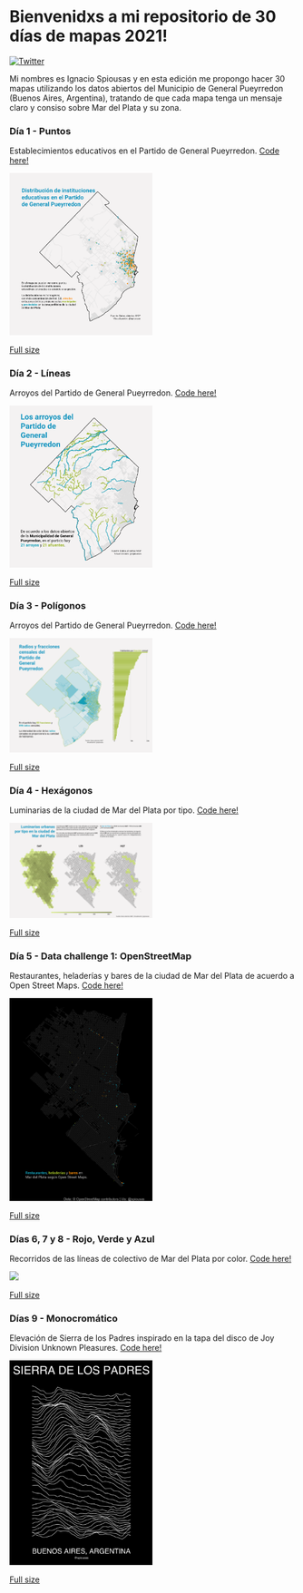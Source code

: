 
# Bienvenidxs a mi repositorio de 30 días de mapas 2021!

[![Twitter](https://img.shields.io/twitter/url/https/twitter.com/cloudposse.svg?style=social&label=Follow%20%40spiousas)](https://twitter.com/spiousas)

Mi nombres es Ignacio Spiousas y en esta edición me propongo hacer 30
mapas utilizando los datos abiertos del Municipio de General Pueyrredon
(Buenos Aires, Argentina), tratando de que cada mapa tenga un mensaje
claro y consiso sobre Mar del Plata y su zona.

### Día 1 - Puntos

Establecimientos educativos en el Partido de General Pueyrredon. [Code
here!](https://github.com/spiousas/30DayMapChallenge_2021/blob/main/Day1/Escuelas_en_MdP.R)

<img src="./Day1/Escuelas_MGP.png" width="50%" />

[Full
size](https://github.com/spiousas/30DayMapChallenge_2021/blob/main/Day1/Escuelas_MGP.png)

### Día 2 - Líneas

Arroyos del Partido de General Pueyrredon. [Code
here!](https://github.com/spiousas/30DayMapChallenge_2021/blob/main/Day2/Arroyos.R)

<img src="./Day2/Arroyos_MGP.png" width="50%" />

[Full
size](https://github.com/spiousas/30DayMapChallenge_2021/blob/main/Day2/Arroyos_MGP.png)

### Día 3 - Polígonos

Arroyos del Partido de General Pueyrredon. [Code
here!](https://github.com/spiousas/30DayMapChallenge_2021/blob/main/Day3/Radios_censales.R)

<img src="./Day3/Radios_censales_MGP.png" width="50%" />

[Full
size](https://github.com/spiousas/30DayMapChallenge_2021/blob/main/Day3/Radios_censales_MGP.png)

### Día 4 - Hexágonos

Luminarias de la ciudad de Mar del Plata por tipo. [Code
here!](https://github.com/spiousas/30DayMapChallenge_2021/blob/main/Day4/Luminarias_MdP.R)

<img src="./Day4/Luminarias_MdP.png" width="50%" />

[Full
size](https://github.com/spiousas/30DayMapChallenge_2021/blob/main/Day4/Luminarias_MdP.png)

### Día 5 - Data challenge 1: OpenStreetMap

Restaurantes, heladerías y bares de la ciudad de Mar del Plata de
acuerdo a Open Street Maps. [Code
here!](https://github.com/spiousas/30DayMapChallenge_2021/blob/main/Day5/OSM.R)

<img src="./Day5/OSM.png" width="50%" />

[Full
size](https://github.com/spiousas/30DayMapChallenge_2021/blob/main/Day5/OSM.png)

### Días 6, 7 y 8 - Rojo, Verde y Azul

Recorridos de las líneas de colectivo de Mar del Plata por color. [Code
here!](https://github.com/spiousas/30DayMapChallenge_2021/blob/main/Day6-7-8/MDP_bus.R)

<img src="./Day6-7-8/MdP_bus.png" width="50%" />

[Full
size](https://github.com/spiousas/30DayMapChallenge_2021/blob/main/Day6-7-8/MDP_bus.png)

### Días 9 - Monocromático

Elevación de Sierra de los Padres inspirado en la tapa del disco de Joy
Division Unknown Pleasures. [Code
here!](https://github.com/spiousas/30DayMapChallenge_2021/blob/main/Day9/Unknown_Sierras.R)

<img src="./Day9/Unknown_Sierras.png" width="50%" />

[Full
size](https://github.com/spiousas/30DayMapChallenge_2021/blob/main/Day9/Unknown_Sierras.png)
